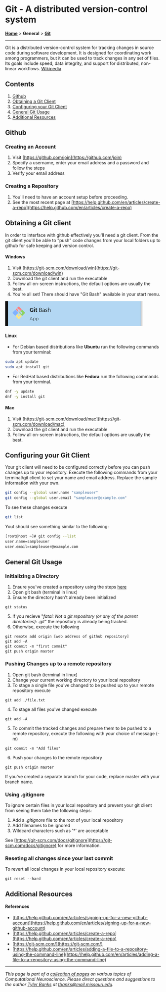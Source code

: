 # Git - A distributed version-control system

[**Home**](/) > **General** > [**Git**](./)

---
Git is a distributed version-control system for tracking changes in source code during software development. It is designed for coordinating work among programmers, but it can be used to track changes in any set of files. Its goals include speed, data integrity, and support for distributed, non-linear workflows. [Wikipedia](https://en.wikipedia.org/wiki/Git)

## Contents

1. [Github](#github)
2. [Obtaining a Git Client](#obtaining-a-git-client)
3. [Configuring your Git Client](#configuring-your-git-client)
4. [General Git Usage](#general-git-usage)
5. [Additional Resources](#additional-resources)

## Github

### Creating an Account

1. Visit [https://github.com/join](https://github.com/join)
2. Specify a username, enter your email address and a password and follow the steps
3. Verify your email address

### Creating a Repository

1. You'll need to have an account setup before proceeding.
2. See the most recent page at [https://help.github.com/en/articles/create-a-repo](https://help.github.com/en/articles/create-a-repo)


## Obtaining a Git client

In order to interface with github effectively you'll need a git client. From the git client you'll be able to "push" code changes from your local folders up to github for safe keeping and version control.

#### Windows

1. Visit [https://git-scm.com/download/win](https://git-scm.com/download/win)
2. Download the git client and run the executable
3. Follow all on-screen instructions, the default options are usually the best.
4. You're all set! There should have "Git Bash" available in your start menu.

![](gitbash.PNG)

#### Linux

* For Debian based distributions like **Ubuntu** run the following commands from your terminal:

```bash
sudo apt update
sudo apt install git
```

* For RedHat based distributions like **Fedora** run the following commands from your terminal.

```bash
dnf -y update
dnf -y install git
```

#### Mac

1. Visit [https://git-scm.com/download/mac](https://git-scm.com/download/mac)
2. Download the git client and run the executable
3. Follow all on-screen instructions, the default options are usually the best.


## Configuring your Git Client

Your git client will need to be configured correctly before you can push changes up to your repository. Execute the following commands from your terminal/git client to set your name and email address. Replace the sample information with your own.

```bash
git config --global user.name "sampleuser"
git config --global user.email "sampleuser@example.com"
```

To see these changes execute

```bash
git list
```

Yout should see something similar to the following:

```bash
[root@host ~]# git config --list
user.name=sampleuser
user.email=sampleuser@example.com
```

## General Git Usage

### Initializing a Directory

1. Ensure you've created a repository using the steps [here](#creating-a-repository)
2. Open git bash (terminal in linux)
3. Ensure the directory hasn't already been initialized
```
git status
```
5. If you recieve "*fatal: Not a git repository (or any of the parent directories): .git*" the repository is already being tracked.
4. Otherwise, execute the following
```
git remote add origin [web address of github repository]
git add -A
git commit -m "first commit"
git push origin master
```



### Pushing Changes up to a remote repository

1. Open git bash (terminal in linux)
2. Change your current working directory to your local repository
3. To stage a single file you've changed to be pushed up to your remote repository execute
```
git add ./file.txt
```
4. To stage all files you've changed execute
```
git add -A
```
5. To commit the tracked changes and prepare them to be pushed to a remote repository, execute the following with your choice of message (-m)
```
git commit -m "Add files"
```
6. Push your changes to the remote repository
```
git push origin master
```

If you've created a separate branch for your code, replace master with your branch name.

### Using .gitignore

To ignore certain files in your local repository and prevent your git client from seeing them take the following steps:

1. Add a *.gitignore* file to the root of your local repository
2. Add filenames to be ignored
3. Wildcard characters such as '*' are acceptable

See [https://git-scm.com/docs/gitignore](https://git-scm.com/docs/gitignore) for more information.
### Reseting all changes since your last commit

To revert all local changes in your local repository execute:

```
git reset --hard
```

## Additional Resources

#### References
* [https://help.github.com/en/articles/signing-up-for-a-new-github-account](https://help.github.com/en/articles/signing-up-for-a-new-github-account)
* [https://help.github.com/en/articles/create-a-repo](https://help.github.com/en/articles/create-a-repo)
* [https://git-scm.com/](https://git-scm.com/)
* [https://help.github.com/en/articles/adding-a-file-to-a-repository-using-the-command-line](https://help.github.com/en/articles/adding-a-file-to-a-repository-using-the-command-line)


---
*This page is part of a [collection of pages](/) on various topics of Computational Neuroscience. Please direct questions and suggestions to the author [Tyler Banks](https://tylerbanks.net) at [tbanks@mail.missouri.edu](mailto:tbanks@mail.missouri.edu).*